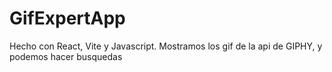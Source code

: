 # GifExpertApp

Hecho con React, Vite y Javascript. 
Mostramos los gif de la api de GIPHY, y podemos hacer busquedas
